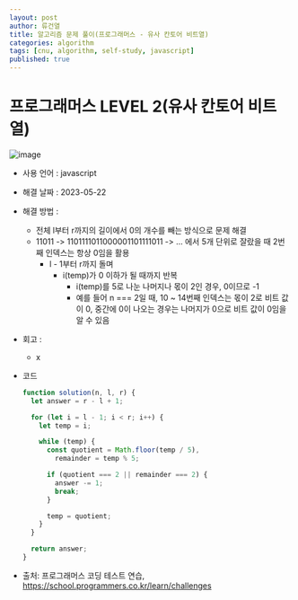 ```yaml
---
layout: post
author: 류건열
title: 알고리즘 문제 풀이(프로그래머스 - 유사 칸토어 비트열)
categories: algorithm
tags: [cnu, algorithm, self-study, javascript]
published: true
---
```


# 프로그래머스 LEVEL 2(유사 칸토어 비트열)

![image](https://github.com/rjsduf0503/Ryu_Blog/assets/34560965/f69798b7-c255-4370-b0c6-a9f7b5a99e83)

- 사용 언어 : javascript

- 해결 날짜 : 2023-05-22

- 해결 방법 :

  - 전체 l부터 r까지의 길이에서 0의 개수를 빼는 방식으로 문제 해결
  - 11011 -> 1101111011000001101111011 -> ... 에서 5개 단위로 잘랐을 때 2번째 인덱스는 항상 0임을 활용
    - l - 1부터 r까지 돌며
      - i(temp)가 0 이하가 될 때까지 반복
        - i(temp)를 5로 나눈 나머지나 몫이 2인 경우, 0이므로 -1
        - 예를 들어 n === 2일 때, 10 ~ 14번째 인덱스는 몫이 2로 비트 값이 0, 중간에 0이 나오는 경우는 나머지가 0으로 비트 값이 0임을 알 수 있음

- 회고 :

  - x

- 코드

  ```javascript
  function solution(n, l, r) {
    let answer = r - l + 1;

    for (let i = l - 1; i < r; i++) {
      let temp = i;

      while (temp) {
        const quotient = Math.floor(temp / 5),
          remainder = temp % 5;

        if (quotient === 2 || remainder === 2) {
          answer -= 1;
          break;
        }

        temp = quotient;
      }
    }

    return answer;
  }
  ```

- 출처: 프로그래머스 코딩 테스트 연습, https://school.programmers.co.kr/learn/challenges
